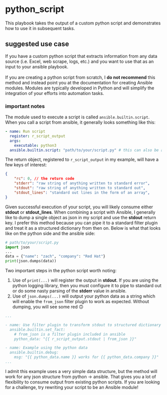 # python_script

This playbook takes the output of a custom python script and demonstrates how to use it in subsequent tasks.

## suggested use case

If you have a custom python script that extracts information from any data source (i.e. Excel, web scrape, logs, etc.) and you want to use that as an input to your ansible playbook.
<br>
<br>
If you are creating a python script from scratch, I **do not recommend** this method and instead point you at the documentation for creating Ansible modules. Modules are typically developed in Python and will simplify the integration of your efforts into automation tasks.

### important notes

The module used to execute a script is called `ansible.builtin.script`. When you call a script from ansible, it generally looks something like this:

```yaml
- name: Run script
  register: r_script_output
  args:
    executable: python3
  ansible.builtin.script: "path/to/your/script.py" # this can also be a variable
```

The return object, registered to `r_script_output` in my example, will have a few keys of interest:
```json
{
    "rc": 0, // the return code
    "stderr": "raw string of anything written to standard error",
    "stdout": "raw string of anything written to standard out",
    "stdout_lines": "standard out lines in the form of an array",
}
```

Given successful execution of your script, you will likely consume either **stdout** or **stdout_lines**. When combining a script with Ansible, I generally like to dump a single object as json in my script and use the **stdout** return key. I prefer this method because you can pipe it to a standard filter plugin and treat it as a structured dictionary from then on. Below is what that looks like on the python side and the ansible side:

```python
# path/to/your/script.py
import json
...
data = {"name": "zach", "company": "Red Hat"}
print(json.dumps(data))
```

Two important steps in the python script worth noting:
1. Use of `print(...)` will register the output in **stdout**. If you are using the python logging library, then you must configure it to pipe to standard out or do some nasty parsing of the **stderr** value in ansible.
1. Use of `json.dumps(...)` will output your python data as a string which will enable the `from_json` filter plugin to work as expected. Without dumping, you will see some red 🙃

```yaml
...

- name: Use filter plugin to transform stdout to structured dictionary
  ansible.builtin.set_fact:
    # from_json is a filter plugin included in ansible
    python_data: "{{ r_script_output.stdout | from_json }}" 

- name: Example using the python data
  ansible.builtin.debug:
    msg: "{{ python_data.name }} works for {{ python_data.company }}"
...
```

I admit this example uses a very simple data structure, but the method will work for any json structure from python -> ansible. That gives you a lot of flexibility to consume output from existing python scripts. If you are looking for a challenge, try rewriting your script to be an Ansible module!
